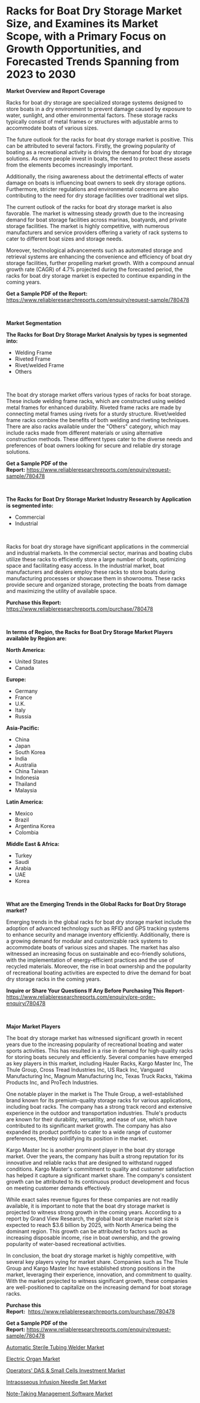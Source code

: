<p><h1>Racks for Boat Dry Storage Market Size, and Examines its Market Scope, with a Primary Focus on Growth Opportunities, and Forecasted Trends Spanning from 2023 to 2030</h1></p><p><strong>Market Overview and Report Coverage</strong></p>
<p><p>Racks for boat dry storage are specialized storage systems designed to store boats in a dry environment to prevent damage caused by exposure to water, sunlight, and other environmental factors. These storage racks typically consist of metal frames or structures with adjustable arms to accommodate boats of various sizes.</p><p>The future outlook for the racks for boat dry storage market is positive. This can be attributed to several factors. Firstly, the growing popularity of boating as a recreational activity is driving the demand for boat dry storage solutions. As more people invest in boats, the need to protect these assets from the elements becomes increasingly important.</p><p>Additionally, the rising awareness about the detrimental effects of water damage on boats is influencing boat owners to seek dry storage options. Furthermore, stricter regulations and environmental concerns are also contributing to the need for dry storage facilities over traditional wet slips.</p><p>The current outlook of the racks for boat dry storage market is also favorable. The market is witnessing steady growth due to the increasing demand for boat storage facilities across marinas, boatyards, and private storage facilities. The market is highly competitive, with numerous manufacturers and service providers offering a variety of rack systems to cater to different boat sizes and storage needs.</p><p>Moreover, technological advancements such as automated storage and retrieval systems are enhancing the convenience and efficiency of boat dry storage facilities, further propelling market growth. With a compound annual growth rate (CAGR) of 4.7% projected during the forecasted period, the racks for boat dry storage market is expected to continue expanding in the coming years.</p></p>
<p><strong>Get a Sample PDF of the Report:</strong> <a href="https://www.reliableresearchreports.com/enquiry/request-sample/780478">https://www.reliableresearchreports.com/enquiry/request-sample/780478</a></p>
<p>&nbsp;</p>
<p><strong>Market Segmentation</strong></p>
<p><strong>The Racks for Boat Dry Storage Market Analysis by types is segmented into:</strong></p>
<p><ul><li>Welding Frame</li><li>Riveted Frame</li><li>Rivet/welded Frame</li><li>Others</li></ul></p>
<p>&nbsp;</p>
<p><p>The boat dry storage market offers various types of racks for boat storage. These include welding frame racks, which are constructed using welded metal frames for enhanced durability. Riveted frame racks are made by connecting metal frames using rivets for a sturdy structure. Rivet/welded frame racks combine the benefits of both welding and riveting techniques. There are also racks available under the "Others" category, which may include racks made from different materials or using alternative construction methods. These different types cater to the diverse needs and preferences of boat owners looking for secure and reliable dry storage solutions.</p></p>
<p><strong>Get a Sample PDF of the Report:</strong>&nbsp;<a href="https://www.reliableresearchreports.com/enquiry/request-sample/780478">https://www.reliableresearchreports.com/enquiry/request-sample/780478</a></p>
<p>&nbsp;</p>
<p><strong>The Racks for Boat Dry Storage Market Industry Research by Application is segmented into:</strong></p>
<p><ul><li>Commercial</li><li>Industrial</li></ul></p>
<p>&nbsp;</p>
<p><p>Racks for boat dry storage have significant applications in the commercial and industrial markets. In the commercial sector, marinas and boating clubs utilize these racks to efficiently store a large number of boats, optimizing space and facilitating easy access. In the industrial market, boat manufacturers and dealers employ these racks to store boats during manufacturing processes or showcase them in showrooms. These racks provide secure and organized storage, protecting the boats from damage and maximizing the utility of available space.</p></p>
<p><strong>Purchase this Report:</strong>&nbsp; <a href="https://www.reliableresearchreports.com/purchase/780478">https://www.reliableresearchreports.com/purchase/780478</a></p>
<p>&nbsp;</p>
<p><strong>In terms of Region, the Racks for Boat Dry Storage Market Players available by Region are:</strong></p>
<p>
    <p> <strong> North America: </strong>
        <ul>
            <li>United States</li>
            <li>Canada</li>
        </ul>
        </p> 
    <p> <strong> Europe: </strong>
        <ul>
            <li>Germany</li>
            <li>France</li>
            <li>U.K.</li>
            <li>Italy</li>
            <li>Russia</li>
        </ul>
        </p> 
    <p> <strong> Asia-Pacific: </strong>
        <ul>
            <li>China</li>
            <li>Japan</li>
            <li>South Korea</li>
            <li>India</li>
            <li>Australia</li>
            <li>China Taiwan</li>
            <li>Indonesia</li>
            <li>Thailand</li>
            <li>Malaysia</li>
        </ul>
        </p> 
    <p> <strong> Latin America: </strong>
        <ul>
            <li>Mexico</li>
            <li>Brazil</li>
            <li>Argentina Korea</li>
            <li>Colombia</li>
        </ul>
        </p> 
    <p> <strong> Middle East & Africa: </strong>
        <ul>
            <li>Turkey</li>
            <li>Saudi</li>
            <li>Arabia</li>
            <li>UAE</li>
            <li>Korea</li>
        </ul>
    </p>
    </p>
<p>&nbsp;</p>
<p><strong>What are the Emerging Trends in the Global Racks for Boat Dry Storage market?</strong></p>
<p><p>Emerging trends in the global racks for boat dry storage market include the adoption of advanced technology such as RFID and GPS tracking systems to enhance security and manage inventory efficiently. Additionally, there is a growing demand for modular and customizable rack systems to accommodate boats of various sizes and shapes. The market has also witnessed an increasing focus on sustainable and eco-friendly solutions, with the implementation of energy-efficient practices and the use of recycled materials. Moreover, the rise in boat ownership and the popularity of recreational boating activities are expected to drive the demand for boat dry storage racks in the coming years.</p></p>
<p><strong>Inquire or Share Your Questions If Any Before Purchasing This Report</strong>- <a href="https://www.reliableresearchreports.com/enquiry/pre-order-enquiry/780478">https://www.reliableresearchreports.com/enquiry/pre-order-enquiry/780478</a></p>
<p>&nbsp;</p>
<p><strong>Major Market Players</strong></p>
<p><p>The boat dry storage market has witnessed significant growth in recent years due to the increasing popularity of recreational boating and water sports activities. This has resulted in a rise in demand for high-quality racks for storing boats securely and efficiently. Several companies have emerged as key players in this market, including Hauler Racks, Kargo Master Inc, The Thule Group, Cross Tread Industries Inc, US Rack Inc, Vanguard Manufacturing Inc, Magnum Manufacturing Inc, Texas Truck Racks, Yakima Products Inc, and ProTech Industries. </p><p>One notable player in the market is The Thule Group, a well-established brand known for its premium-quality storage racks for various applications, including boat racks. The company has a strong track record and extensive experience in the outdoor and transportation industries. Thule's products are known for their durability, versatility, and ease of use, which have contributed to its significant market growth. The company has also expanded its product portfolio to cater to a wide range of customer preferences, thereby solidifying its position in the market.</p><p>Kargo Master Inc is another prominent player in the boat dry storage market. Over the years, the company has built a strong reputation for its innovative and reliable racks that are designed to withstand rugged conditions. Kargo Master's commitment to quality and customer satisfaction has helped it capture a significant market share. The company's consistent growth can be attributed to its continuous product development and focus on meeting customer demands effectively.</p><p>While exact sales revenue figures for these companies are not readily available, it is important to note that the boat dry storage market is projected to witness strong growth in the coming years. According to a report by Grand View Research, the global boat storage market size is expected to reach $3.6 billion by 2025, with North America being the dominant region. This growth can be attributed to factors such as increasing disposable income, rise in boat ownership, and the growing popularity of water-based recreational activities.</p><p>In conclusion, the boat dry storage market is highly competitive, with several key players vying for market share. Companies such as The Thule Group and Kargo Master Inc have established strong positions in the market, leveraging their experience, innovation, and commitment to quality. With the market projected to witness significant growth, these companies are well-positioned to capitalize on the increasing demand for boat storage racks.</p></p>
<p><strong>Purchase this Report:</strong>&nbsp;&nbsp;<a href="https://www.reliableresearchreports.com/purchase/780478">https://www.reliableresearchreports.com/purchase/780478</a></p>
<p></p>
<p><strong>Get a Sample PDF of the Report:</strong>&nbsp;<a href="https://www.reliableresearchreports.com/enquiry/request-sample/780478">https://www.reliableresearchreports.com/enquiry/request-sample/780478</a></p>
<p><p><a href="https://github.com/dziulagalemab/Market-Research-Report-List-1/blob/main/automatic-sterile-tubing-welder-market.md">Automatic Sterile Tubing Welder Market</a></p><p><a href="https://medium.com/@rosaleekoss/electric-organ-market-size-and-market-trends-complete-industry-overview-2023-to-2030-b7a85fd3c300">Electric Organ Market</a></p><p><a href="https://github.com/jonneygiverf/Market-Research-Report-List-1/blob/main/operators-das-small-cells-investment-market.md">Operators' DAS & Small Cells Investment Market</a></p><p><a href="https://www.linkedin.com/pulse/decoding-intraosseous-infusion-needle-set/">Intraosseous Infusion Needle Set Market</a></p><p><a href="https://medium.com/@bethhermann2023/note-taking-management-software-market-comprehensive-assessment-by-type-application-and-2dfdc14aaa88">Note-Taking Management Software Market</a></p></p>